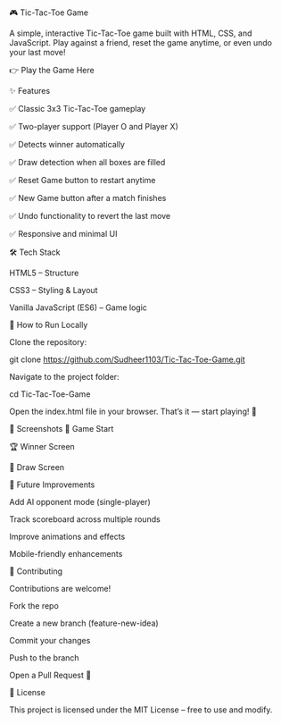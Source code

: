 🎮 Tic-Tac-Toe Game

A simple, interactive Tic-Tac-Toe game built with HTML, CSS, and JavaScript.
Play against a friend, reset the game anytime, or even undo your last move!

👉 Play the Game Here

✨ Features

✅ Classic 3x3 Tic-Tac-Toe gameplay

✅ Two-player support (Player O and Player X)

✅ Detects winner automatically

✅ Draw detection when all boxes are filled

✅ Reset Game button to restart anytime

✅ New Game button after a match finishes

✅ Undo functionality to revert the last move

✅ Responsive and minimal UI

🛠️ Tech Stack

HTML5 – Structure

CSS3 – Styling & Layout

Vanilla JavaScript (ES6) – Game logic

🚀 How to Run Locally

Clone the repository:

git clone https://github.com/Sudheer1103/Tic-Tac-Toe-Game.git


Navigate to the project folder:

cd Tic-Tac-Toe-Game


Open the index.html file in your browser.
That’s it — start playing! 🎉

📸 Screenshots
🎲 Game Start

🏆 Winner Screen

🤝 Draw Screen

🔮 Future Improvements

Add AI opponent mode (single-player)

Track scoreboard across multiple rounds

Improve animations and effects

Mobile-friendly enhancements

🤝 Contributing

Contributions are welcome!

Fork the repo

Create a new branch (feature-new-idea)

Commit your changes

Push to the branch

Open a Pull Request 🎉

📜 License

This project is licensed under the MIT License – free to use and modify.

